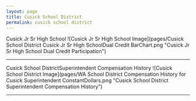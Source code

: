 ```yaml
---
layout: page
title: Cusick School District
permalink: cusick school district
---
```



Cusick Jr Sr High School
![Cusick Jr Sr High School Image](pages/Cusick School District Cusick Jr Sr High SchoolDual Credit BarChart.png "Cusick Jr Sr High School Dual Credit Participation")

___

Cusick School DistrictSuperintendent Compensation History
![Cusick School District Image](pages/WA School District Compensation History for Cusick Superintendent ConstantDollars.png "Cusick School District Superintendent Compensation History")

___

